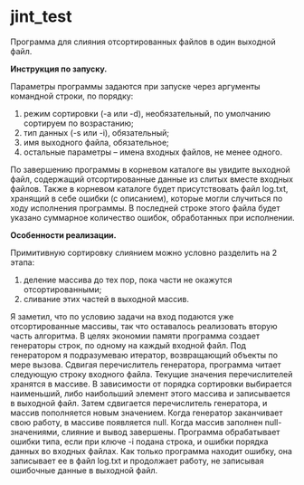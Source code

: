 # jint_test
Программа для слияния отсортированных файлов в один выходной файл.

**Инструкция по запуску.**

Параметры программы задаются при запуске через аргументы командной строки, по порядку:
1. режим сортировки (-a или -d), необязательный, по умолчанию сортируем по возрастанию;
2. тип данных (-s или -i), обязательный;
3. имя выходного файла, обязательное;
4. остальные параметры – имена входных файлов, не менее одного.

По завершению программы в корневом каталоге вы увидите выходной файл, содержащий отсортированные данные из слитых вместе входных файлов.
Также в корневом каталоге будет присутствовать файл log.txt, хранящий в себе ошибки (с описанием), которые могли случиться по ходу исполнения программы. В последней строке этого файла будет указано суммарное количество ошибок, обработанных при исполнении.




**Особенности реализации.**

Примитивную сортировку слиянием можно условно разделить на 2 этапа:
1. деление массива до тех пор, пока части не окажутся отсортированными;
2. сливание этих частей в выходной массив.

Я заметил, что по условию задачи на вход подаются уже отсортированные массивы, так что оставалось реализовать вторую часть алгоритма. В целях экономии памяти программа создает генераторы строк, по одному на каждый входной файл. Под генератором я подразумеваю итератор, возвращающий объекты по мере вызова. Сдвигая перечислитель генератора, программа читает следующую строку входного файла. Текущие значения перечислителей хранятся в массиве. В зависимости от порядка сортировки выбирается наименьший, либо наибольший элемент этого массива и записывается в выходной файл. Затем сдвигается перечислитель генератора, и массив пополняется новым значением. Когда генератор заканчивает свою работу, в массиве появляется null. Когда массив заполнен null-значениями, слияние и вывод завершены.
Программа обрабатывает ошибки типа, если при ключе -i подана строка, и ошибки порядка данных во входных файлах. Как только программа находит ошибку, она записывает ее в файл log.txt и продолжает работу, не записывая ошибочные данные в выходной файл.
